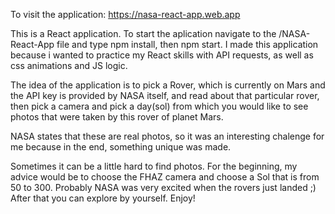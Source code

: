 To visit the application: https://nasa-react-app.web.app

This is a React application. To start the aplication navigate to the /NASA-React-App file and type npm install, then npm start. 
I made this application because i wanted to practice my React skills with API requests, as well as css animations and JS logic. 

The idea of the application is to pick a Rover, which is currently on Mars and the API key is provided by NASA itself, and read about that particular rover,
then pick a camera and pick a day(sol) from which you would like to see photos that were taken by this rover of planet Mars. 

NASA states that these are real photos, so it was an interesting chalenge for me because in the end, something unique was made.

Sometimes it can be a little hard to find photos. For the beginning, my advice would be to choose the FHAZ camera and choose a Sol that is from 50 to 300.
Probably NASA was very excited when the rovers just landed ;)
After that you can explore by yourself.
Enjoy! 
